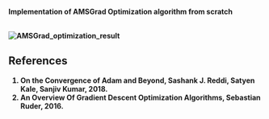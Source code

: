 <b>Implementation of AMSGrad Optimization algorithm from scratch<b>
<br>
<br>
  
![AMSGrad_optimization_result](https://user-images.githubusercontent.com/44333704/121463698-240acc00-c9d0-11eb-92bd-640490971d18.JPG)
  
  
  
 ## References
  
1. On the Convergence of Adam and Beyond, Sashank J. Reddi, Satyen Kale, Sanjiv Kumar, 2018.
2. An Overview Of Gradient Descent Optimization Algorithms, Sebastian Ruder, 2016.
